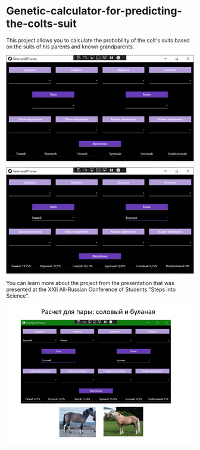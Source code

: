 # Genetic-calculator-for-predicting-the-colts-suit

This project allows you to calculate the probability of the colt's suits based on the suits of his parents and known grandparents.

![Project start](readme-resources/img1.png)

![Example with parents](readme-resources/img2.png)

You can learn more about the project from the presentation that was presented at the XXII All-Russian Conference of Students "Steps into Science".

![Example with parents and grandparents](readme-resources/img3.png)